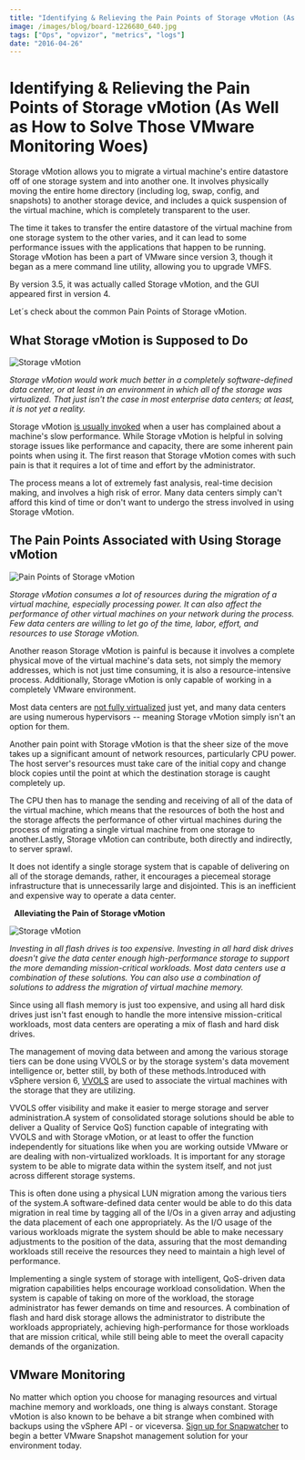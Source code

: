 ```yaml
---
title: "Identifying & Relieving the Pain Points of Storage vMotion (As Well as How to Solve Those VMware Monitoring Woes)"
image: /images/blog/board-1226680_640.jpg
tags: ["Ops", "opvizor", "metrics", "logs"]
date: "2016-04-26"
---
```


# Identifying & Relieving the Pain Points of Storage vMotion (As Well as How to Solve Those VMware Monitoring Woes)

Storage vMotion allows you to migrate a virtual machine's entire datastore off of one storage system and into another one. It involves physically moving the entire home directory (including log, swap, config, and snapshots) to another storage device, and includes a quick suspension of the virtual machine, which is completely transparent to the user. 

The time it takes to transfer the entire datastore of the virtual machine from one storage system to the other varies, and it can lead to some performance issues with the applications that happen to be running. Storage vMotion has been a part of VMware since version 3, though it began as a mere command line utility, allowing you to upgrade VMFS. 

By version 3.5, it was actually called Storage vMotion, and the GUI appeared first in version 4. 

Let´s check about the common Pain Points of Storage vMotion.

## **What Storage vMotion is Supposed to Do**

![Storage vMotion](/images/blog/board-1226680_640.jpg)

_Storage vMotion would work much better in a completely software-defined data center, or at least in an environment in which all of the storage was virtualized. That just isn't the case in most enterprise data centers; at least, it is not yet a reality._

Storage vMotion [is usually invoked](http://storageswiss.com/2015/08/18/why-storage-vmotion-hurts/) when a user has complained about a machine's slow performance. While Storage vMotion is helpful in solving storage issues like performance and capacity, there are some inherent pain points when using it. The first reason that Storage vMotion comes with such pain is that it requires a lot of time and effort by the administrator. 

The process means a lot of extremely fast analysis, real-time decision making, and involves a high risk of error. Many data centers simply can't afford this kind of time or don't want to undergo the stress involved in using Storage vMotion. 

## **The Pain Points Associated with Using Storage vMotion**

![Pain Points of Storage vMotion](/images/blog/accident-1238326_640.jpg)

_Storage vMotion consumes a lot of resources during the migration of a virtual machine, especially processing power. It can also affect the performance of other virtual machines on your network during the process. Few data centers are willing to let go of the time, labor, effort, and resources to use Storage vMotion._ 

Another reason Storage vMotion is painful is because it involves a complete physical move of the virtual machine's data sets, not simply the memory addresses, which is not just time consuming, it is also a resource-intensive process. Additionally, Storage vMotion is only capable of working in a completely VMware environment. 

Most data centers are [not fully virtualized](https://virtualizationreview.com/articles/2015/06/01/performance-issues-are-top-pain-point-for-storage.aspx) just yet, and many data centers are using numerous hypervisors -- meaning Storage vMotion simply isn't an option for them. 

Another pain point with Storage vMotion is that the sheer size of the move takes up a significant amount of network resources, particularly CPU power. The host server's resources must take care of the initial copy and change block copies until the point at which the destination storage is caught completely up. 

The CPU then has to manage the sending and receiving of all of the data of the virtual machine, which means that the resources of both the host and the storage affects the performance of other virtual machines during the process of migrating a single virtual machine from one storage to another.Lastly, Storage vMotion can contribute, both directly and indirectly, to server sprawl. 

It does not identify a single storage system that is capable of delivering on all of the storage demands, rather, it encourages a piecemeal storage infrastructure that is unnecessarily large and disjointed. This is an inefficient and expensive way to operate a data center. 

  **Alleviating the Pain of Storage vMotion**

![Storage vMotion](/images/blog/hard-disk-drive-838665_640.jpg)

_Investing in all flash drives is too expensive. Investing in all hard disk drives doesn't give the data center enough high-performance storage to support the more demanding mission-critical workloads. Most data centers use a combination of these solutions. You can also use a combination of solutions to address the migration of virtual machine memory._ 

Since using all flash memory is just too expensive, and using all hard disk drives just isn't fast enough to handle the more intensive mission-critical workloads, most data centers are operating a mix of flash and hard disk drives. 

The management of moving data between and among the various storage tiers can be done using VVOLS or by the storage system's data movement intelligence or, better still, by both of these methods.Introduced with vSphere version 6, [VVOLS](http://storageswiss.com/2015/04/30/what-are-vvols/) are used to associate the virtual machines with the storage that they are utilizing. 

VVOLS offer visibility and make it easier to merge storage and server administration.A system of consolidated storage solutions should be able to deliver a Quality of Service QoS) function capable of integrating with VVOLS and with Storage vMotion, or at least to offer the function independently for situations like when you are working outside VMware or are dealing with non-virtualized workloads. It is important for any storage system to be able to migrate data within the system itself, and not just across different storage systems. 

This is often done using a physical LUN migration among the various tiers of the system.A software-defined data center would be able to do this data migration in real time by tagging all of the I/Os in a given array and adjusting the data placement of each one appropriately. As the I/O usage of the various workloads migrate the system should be able to make necessary adjustments to the position of the data, assuring that the most demanding workloads still receive the resources they need to maintain a high level of performance. 

Implementing a single system of storage with intelligent, QoS-driven data migration capabilities helps encourage workload consolidation. When the system is capable of taking on more of the workload, the storage administrator has fewer demands on time and resources. A combination of flash and hard disk storage allows the administrator to distribute the workloads appropriately, achieving high-performance for those workloads that are mission critical, while still being able to meet the overall capacity demands of the organization. 

## **VMware Monitoring** 

No matter which option you choose for managing resources and virtual machine memory and workloads, one thing is always constant. Storage vMotion is also known to be behave a bit strange when combined with backups using the vSphere API - or viceversa. [Sign up for Snapwatcher](https://mediashower.com/ce2/39439/3/177) to begin a better VMware Snapshot management solution for your environment today.
